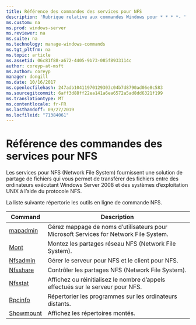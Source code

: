 ```yaml
---
title: Référence des commandes des services pour NFS
description: 'Rubrique relative aux commandes Windows pour * * * *- '
ms.custom: na
ms.prod: windows-server
ms.reviewer: na
ms.suite: na
ms.technology: manage-windows-commands
ms.tgt_pltfrm: na
ms.topic: article
ms.assetid: 06c81f88-a672-4405-9b73-085f8933114c
author: coreyp-at-msft
ms.author: coreyp
manager: dongill
ms.date: 10/16/2017
ms.openlocfilehash: 247adb10411970129303c04b7d8790ad06e8c583
ms.sourcegitcommit: 6aff3d88ff22ea141a6ea6572a5ad8dd6321f199
ms.translationtype: MT
ms.contentlocale: fr-FR
ms.lasthandoff: 09/27/2019
ms.locfileid: "71384061"
---
```

# <a name="services-for-network-file-system-command-reference"></a>Référence des commandes des services pour NFS



Les services pour NFS (Network File System) fournissent une solution de partage de fichiers qui vous permet de transférer des fichiers entre des ordinateurs exécutant Windows Server 2008 et des systèmes d’exploitation UNIX à l’aide du protocole NFS.

La liste suivante répertorie les outils en ligne de commande NFS.

|Command|Description|
|-------|-----------|
|[mapadmin](mapadmin.md)|Gérez mappage de noms d’utilisateurs pour Microsoft Services for Network File System.|
|[Mont](mount.md)|Montez les partages réseau NFS (Network File System).|
|[Nfsadmin](nfsadmin.md)|Gérer le serveur pour NFS et le client pour NFS.|
|[Nfsshare](nfsshare.md)|Contrôler les partages NFS (Network File System).|
|[Nfsstat](nfsstat.md)|Affichez ou réinitialisez le nombre d’appels effectués sur le serveur pour NFS.|
|[Rpcinfo](rpcinfo.md)|Répertorier les programmes sur les ordinateurs distants.|
|[Showmount](showmount.md)|Affichez les répertoires montés.|
